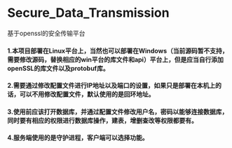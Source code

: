 # Secure_Data_Transmission
基于openssl的安全传输平台

#### 1.本项目部署在Linux平台上，当然也可以部署在Windows（当前源码暂不支持，需要修改源码，替换相应的win平台的库文件和api）平台上，但是应当自行添加openSSL的库文件以及protobuf库。

#### 2.需要通过修改配置文件进行IP地址以及端口的设置，如果只是部署在本机上的话，可以不用修改配置文件，默认使用的是回环地址。

#### 3.使用前应该打开数据库，并通过配置文件修改用户名，密码以能够连接数据库，同时要有相应的权限进行数据库操作，建表，增删查改等权限都要有。

#### 4.服务端使用的是守护进程，客户端可以选择功能。

